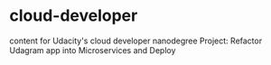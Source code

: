 # cloud-developer
content for Udacity's cloud developer nanodegree
Project: Refactor Udagram app into Microservices and Deploy
